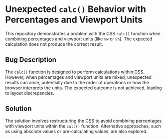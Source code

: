 # Unexpected `calc()` Behavior with Percentages and Viewport Units

This repository demonstrates a problem with the CSS `calc()` function when combining percentages and viewport units (like `vw` or `vh`).  The expected calculation does not produce the correct result.

## Bug Description

The `calc()` function is designed to perform calculations within CSS.  However, when percentages and viewport units are mixed, unexpected results can arise, potentially due to the order of operations or how the browser interprets the units. The expected outcome is not achieved, leading to layout discrepancies.

## Solution

The solution involves restructuring the CSS to avoid combining percentages with viewport units within the `calc()` function.  Alternative approaches, such as using absolute values or pre-calculating values, are also explored.